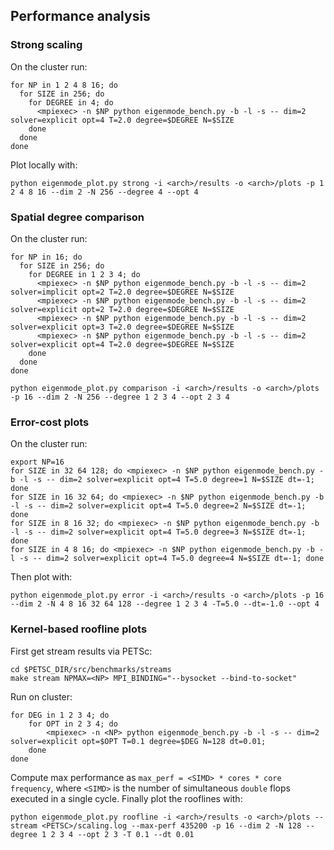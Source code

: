 ## Performance analysis

### Strong scaling

On the cluster run:
```
for NP in 1 2 4 8 16; do
  for SIZE in 256; do
    for DEGREE in 4; do
      <mpiexec> -n $NP python eigenmode_bench.py -b -l -s -- dim=2 solver=explicit opt=4 T=2.0 degree=$DEGREE N=$SIZE
    done
  done
done
```
Plot locally with:
```
python eigenmode_plot.py strong -i <arch>/results -o <arch>/plots -p 1 2 4 8 16 --dim 2 -N 256 --degree 4 --opt 4
```

### Spatial degree comparison
On the cluster run:
```
for NP in 16; do
  for SIZE in 256; do
    for DEGREE in 1 2 3 4; do
      <mpiexec> -n $NP python eigenmode_bench.py -b -l -s -- dim=2 solver=implicit opt=2 T=2.0 degree=$DEGREE N=$SIZE
      <mpiexec> -n $NP python eigenmode_bench.py -b -l -s -- dim=2 solver=explicit opt=2 T=2.0 degree=$DEGREE N=$SIZE
      <mpiexec> -n $NP python eigenmode_bench.py -b -l -s -- dim=2 solver=explicit opt=3 T=2.0 degree=$DEGREE N=$SIZE
      <mpiexec> -n $NP python eigenmode_bench.py -b -l -s -- dim=2 solver=explicit opt=4 T=2.0 degree=$DEGREE N=$SIZE
    done
  done
done
```

```
python eigenmode_plot.py comparison -i <arch>/results -o <arch>/plots -p 16 --dim 2 -N 256 --degree 1 2 3 4 --opt 2 3 4
```

### Error-cost plots
On the cluster run:
```
export NP=16
for SIZE in 32 64 128; do <mpiexec> -n $NP python eigenmode_bench.py -b -l -s -- dim=2 solver=explicit opt=4 T=5.0 degree=1 N=$SIZE dt=-1; done
for SIZE in 16 32 64; do <mpiexec> -n $NP python eigenmode_bench.py -b -l -s -- dim=2 solver=explicit opt=4 T=5.0 degree=2 N=$SIZE dt=-1; done
for SIZE in 8 16 32; do <mpiexec> -n $NP python eigenmode_bench.py -b -l -s -- dim=2 solver=explicit opt=4 T=5.0 degree=3 N=$SIZE dt=-1; done
for SIZE in 4 8 16; do <mpiexec> -n $NP python eigenmode_bench.py -b -l -s -- dim=2 solver=explicit opt=4 T=5.0 degree=4 N=$SIZE dt=-1; done
```

Then plot with:
```
python eigenmode_plot.py error -i <arch>/results -o <arch>/plots -p 16 --dim 2 -N 4 8 16 32 64 128 --degree 1 2 3 4 -T=5.0 --dt=-1.0 --opt 4
```

### Kernel-based roofline plots
First get stream results via PETSc:
```
cd $PETSC_DIR/src/benchmarks/streams
make stream NPMAX=<NP> MPI_BINDING="--bysocket --bind-to-socket"
```

Run on cluster:
```
for DEG in 1 2 3 4; do
    for OPT in 2 3 4; do
        <mpiexec> -n <NP> python eigenmode_bench.py -b -l -s -- dim=2 solver=explicit opt=$OPT T=0.1 degree=$DEG N=128 dt=0.01;
    done
done
```

Compute max performance as `max_perf = <SIMD> * cores * core
frequency`, where `<SIMD>` is the number of simultaneous `double` flops
executed in a single cycle. Finally plot the rooflines with:
```
python eigenmode_plot.py roofline -i <arch>/results -o <arch>/plots --stream <PETSC>/scaling.log --max-perf 435200 -p 16 --dim 2 -N 128 --degree 1 2 3 4 --opt 2 3 -T 0.1 --dt 0.01
```